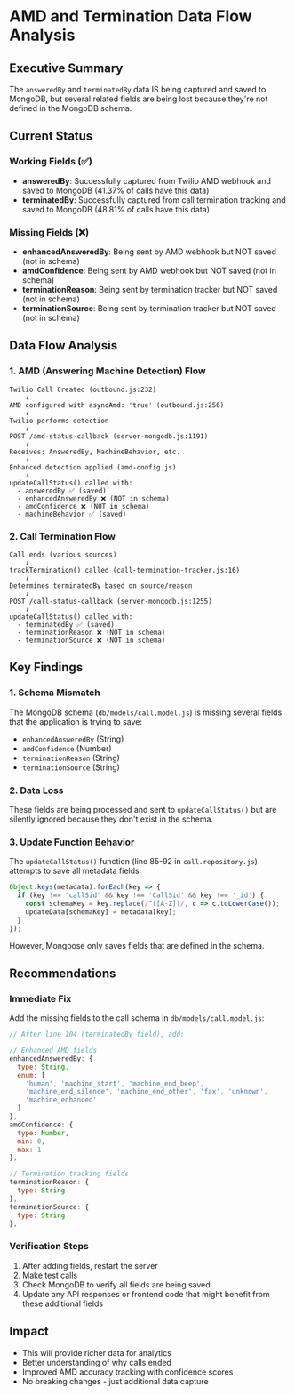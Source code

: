 # AMD and Termination Data Flow Analysis

## Executive Summary

The `answeredBy` and `terminatedBy` data IS being captured and saved to MongoDB, but several related fields are being lost because they're not defined in the MongoDB schema.

## Current Status

### Working Fields (✅)
- **answeredBy**: Successfully captured from Twilio AMD webhook and saved to MongoDB (41.37% of calls have this data)
- **terminatedBy**: Successfully captured from call termination tracking and saved to MongoDB (48.81% of calls have this data)

### Missing Fields (❌)
- **enhancedAnsweredBy**: Being sent by AMD webhook but NOT saved (not in schema)
- **amdConfidence**: Being sent by AMD webhook but NOT saved (not in schema)
- **terminationReason**: Being sent by termination tracker but NOT saved (not in schema)
- **terminationSource**: Being sent by termination tracker but NOT saved (not in schema)

## Data Flow Analysis

### 1. AMD (Answering Machine Detection) Flow

```
Twilio Call Created (outbound.js:232)
    ↓
AMD configured with asyncAmd: 'true' (outbound.js:256)
    ↓
Twilio performs detection
    ↓
POST /amd-status-callback (server-mongodb.js:1191)
    ↓
Receives: AnsweredBy, MachineBehavior, etc.
    ↓
Enhanced detection applied (amd-config.js)
    ↓
updateCallStatus() called with:
  - answeredBy ✅ (saved)
  - enhancedAnsweredBy ❌ (NOT in schema)
  - amdConfidence ❌ (NOT in schema)
  - machineBehavior ✅ (saved)
```

### 2. Call Termination Flow

```
Call ends (various sources)
    ↓
trackTermination() called (call-termination-tracker.js:16)
    ↓
Determines terminatedBy based on source/reason
    ↓
POST /call-status-callback (server-mongodb.js:1255)
    ↓
updateCallStatus() called with:
  - terminatedBy ✅ (saved)
  - terminationReason ❌ (NOT in schema)
  - terminationSource ❌ (NOT in schema)
```

## Key Findings

### 1. Schema Mismatch
The MongoDB schema (`db/models/call.model.js`) is missing several fields that the application is trying to save:
- `enhancedAnsweredBy` (String)
- `amdConfidence` (Number)
- `terminationReason` (String)
- `terminationSource` (String)

### 2. Data Loss
These fields are being processed and sent to `updateCallStatus()` but are silently ignored because they don't exist in the schema.

### 3. Update Function Behavior
The `updateCallStatus()` function (line 85-92 in `call.repository.js`) attempts to save all metadata fields:
```javascript
Object.keys(metadata).forEach(key => {
  if (key !== 'callSid' && key !== 'CallSid' && key !== '_id') {
    const schemaKey = key.replace(/^([A-Z])/, c => c.toLowerCase());
    updateData[schemaKey] = metadata[key];
  }
});
```
However, Mongoose only saves fields that are defined in the schema.

## Recommendations

### Immediate Fix
Add the missing fields to the call schema in `db/models/call.model.js`:

```javascript
// After line 104 (terminatedBy field), add:

// Enhanced AMD fields
enhancedAnsweredBy: { 
  type: String,
  enum: [
    'human', 'machine_start', 'machine_end_beep',
    'machine_end_silence', 'machine_end_other', 'fax', 'unknown',
    'machine_enhanced'
  ]
},
amdConfidence: {
  type: Number,
  min: 0,
  max: 1
},

// Termination tracking fields
terminationReason: {
  type: String
},
terminationSource: {
  type: String
},
```

### Verification Steps
1. After adding fields, restart the server
2. Make test calls
3. Check MongoDB to verify all fields are being saved
4. Update any API responses or frontend code that might benefit from these additional fields

## Impact
- This will provide richer data for analytics
- Better understanding of why calls ended
- Improved AMD accuracy tracking with confidence scores
- No breaking changes - just additional data capture